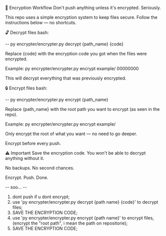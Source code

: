 🔐 Encryption Workflow
Don't push anything unless it's encrypted. Seriously.

This repo uses a simple encryption system to keep files secure.
Follow the instructions below — no shortcuts.



🔓 Decrypt files
bash:

-- py encrypter/encrypter.py decrypt {path_name} {code}

Replace {code} with the encryption code you got when the files were encrypted.

Example: py encrypter/encrypter.py encrypt example/ 00000000

This will decrypt everything that was previously encrypted.



🔒 Encrypt files
bash:

--  py encrypter/encrypter.py encrypt {path_name}

Replace {path_name} with the root path you want to encrypt (as seen in the repo).

Example: py encrypter/encrypter.py encrypt example/

Only encrypt the root of what you want — no need to go deeper.

Encrypt before every push.



⚠️ Important
Save the encryption code. You won't be able to decrypt anything without it.

No backups. No second chances.

Encrypt. Push. Done.



-- soo... --

1. dont push if u dont encrypt;
2. use 'py encrypter/encrypter.py decrypt {path name} {code}' to decrypt files;
3. SAVE THE ENCRYPTION CODE;
4. use 'py encrypter/encrypter.py encrypt {path name}' to encrypt files, (encrypt the "root path", i mean the path on repositorie);
5. SAVE THE ENCRYPTION CODE;
